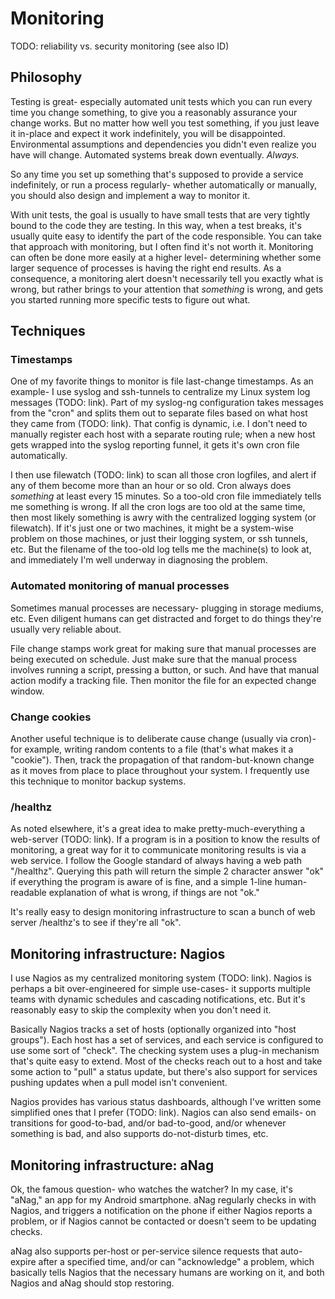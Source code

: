 # Monitoring

TODO: reliability vs. security monitoring (see also ID)


## Philosophy

Testing is great- especially automated unit tests which you can run every time
you change something, to give you a reasonably assurance your change works.
But no matter how well you test something, if you just leave it in-place and
expect it work indefinitely, you will be disappointed.  Environmental
assumptions and dependencies you didn't even realize you have will change.
Automated systems break down eventually.  *Always.*

So any time you set up something that's supposed to provide a service
indefinitely, or run a process regularly- whether automatically or manually,
you should also design and implement a way to monitor it.


With unit tests, the goal is usually to have small tests that are very tightly
bound to the code they are testing.  In this way, when a test breaks, it's
usually quite easy to identify the part of the code responsible.  You can take
that approach with monitoring, but I often find it's not worth it.  Monitoring
can often be done more easily at a higher level- determining whether some
larger sequence of processes is having the right end results.  As a
consequence, a monitoring alert doesn't necessarily tell you exactly what is
wrong, but rather brings to your attention that *something* is wrong, and gets
you started running more specific tests to figure out what.


## Techniques

### Timestamps

One of my favorite things to monitor is file last-change timestamps.  As an
example- I use syslog and ssh-tunnels to centralize my Linux system log
messages (TODO: link).  Part of my syslog-ng configuration takes messages from
the "cron" and splits them out to separate files based on what host they came
from (TODO: link).  That config is dynamic, i.e. I don't need to manually
register each host with a separate routing rule; when a new host gets wrapped
into the syslog reporting funnel, it gets it's own cron file automatically.

I then use filewatch (TODO: link) to scan all those cron logfiles, and alert
if any of them become more than an hour or so old.  Cron always does
*something* at least every 15 minutes.  So a too-old cron file immediately
tells me something is wrong.  If all the cron logs are too old at the same
time, then most likely something is awry with the centralized logging system
(or filewatch).  If it's just one or two machines, it might be a system-wise
problem on those machines, or just their logging system, or ssh tunnels, etc.
But the filename of the too-old log tells me the machine(s) to look at, and
immediately I'm well underway in diagnosing the problem.


### Automated monitoring of manual processes

Sometimes manual processes are necessary- plugging in storage mediums, etc.
Even diligent humans can get distracted and forget to do things they're
usually very reliable about.

File change stamps work great for making sure that manual processes are being
executed on schedule.  Just make sure that the manual process involves running
a script, pressing a button, or such.  And have that manual action modify a
tracking file.  Then monitor the file for an expected change window.


### Change cookies

Another useful technique is to deliberate cause change (usually via cron)- for
example, writing random contents to a file (that's what makes it a "cookie").
Then, track the propagation of that random-but-known change as it moves from
place to place throughout your system.  I frequently use this technique to
monitor backup systems.


### /healthz

As noted elsewhere, it's a great idea to make pretty-much-everything a
web-server (TODO: link).  If a program is in a position to know the results of
monitoring, a great way for it to communicate monitoring results is via a web
service.  I follow the Google standard of always having a web path "/healthz".
Querying this path will return the simple 2 character answer "ok" if
everything the program is aware of is fine, and a simple 1-line
human-readable explanation of what is wrong, if things are not "ok."

It's really easy to design monitoring infrastructure to scan a bunch of web
server /healthz's to see if they're all "ok".


## Monitoring infrastructure: Nagios

I use Nagios as my centralized monitoring system (TODO: link).  Nagios is
perhaps a bit over-engineered for simple use-cases- it supports multiple teams
with dynamic schedules and cascading notifications, etc.  But it's reasonably
easy to skip the complexity when you don't need it.

Basically Nagios tracks a set of hosts (optionally organized into "host
groups").  Each host has a set of services, and each service is configured to
use some sort of "check".  The checking system uses a plug-in mechanism that's
quite easy to extend.  Most of the checks reach out to a host and take some
action to "pull" a status update, but there's also support for services
pushing updates when a pull model isn't convenient.

Nagios provides has various status dashboards, although I've written some
simplified ones that I prefer (TODO: link).  Nagios can also send emails- on
transitions for good-to-bad, and/or bad-to-good, and/or whenever something is
bad, and also supports do-not-disturb times, etc.


## Monitoring infrastructure: aNag

Ok, the famous question- who watches the watcher?  In my case, it's "aNag," an
app for my Android smartphone.  aNag regularly checks in with Nagios, and
triggers a notification on the phone if either Nagios reports a problem, or if
Nagios cannot be contacted or doesn't seem to be updating checks.

aNag also supports per-host or per-service silence requests that auto-expire
after a specified time, and/or can "acknowledge" a problem, which basically
tells Nagios that the necessary humans are working on it, and both Nagios and
aNag should stop restoring.
